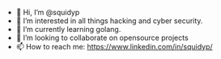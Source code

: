 - 👋 Hi, I’m @squidyp
- 👀 I’m interested in all things hacking and cyber security.
- 🌱 I’m currently learning golang.
- 💞️ I’m looking to collaborate on opensource projects
- 📫 How to reach me: https://www.linkedin.com/in/squidyp/

<!---
squidyp/squidyp is a ✨ special ✨ repository because its `README.md` (this file) appears on your GitHub profile.
You can click the Preview link to take a look at your changes.
--->
